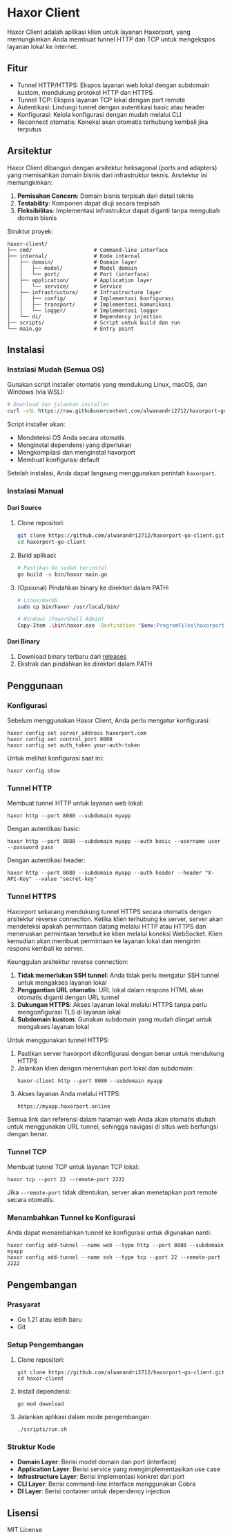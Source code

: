 # Haxor Client

Haxor Client adalah aplikasi klien untuk layanan Haxorport, yang memungkinkan Anda membuat tunnel HTTP dan TCP untuk mengekspos layanan lokal ke internet.

## Fitur

- Tunnel HTTP/HTTPS: Ekspos layanan web lokal dengan subdomain kustom, mendukung protokol HTTP dan HTTPS
- Tunnel TCP: Ekspos layanan TCP lokal dengan port remote
- Autentikasi: Lindungi tunnel dengan autentikasi basic atau header
- Konfigurasi: Kelola konfigurasi dengan mudah melalui CLI
- Reconnect otomatis: Koneksi akan otomatis terhubung kembali jika terputus

## Arsitektur

Haxor Client dibangun dengan arsitektur heksagonal (ports and adapters) yang memisahkan domain bisnis dari infrastruktur teknis. Arsitektur ini memungkinkan:

1. **Pemisahan Concern**: Domain bisnis terpisah dari detail teknis
2. **Testability**: Komponen dapat diuji secara terpisah
3. **Fleksibilitas**: Implementasi infrastruktur dapat diganti tanpa mengubah domain bisnis

Struktur proyek:

```
haxor-client/
├── cmd/                    # Command-line interface
├── internal/               # Kode internal
│   ├── domain/             # Domain layer
│   │   ├── model/          # Model domain
│   │   └── port/           # Port (interface)
│   ├── application/        # Application layer
│   │   └── service/        # Service
│   ├── infrastructure/     # Infrastructure layer
│   │   ├── config/         # Implementasi konfigurasi
│   │   ├── transport/      # Implementasi komunikasi
│   │   └── logger/         # Implementasi logger
│   └── di/                 # Dependency injection
├── scripts/                # Script untuk build dan run
└── main.go                 # Entry point
```

## Instalasi

### Instalasi Mudah (Semua OS)

Gunakan script installer otomatis yang mendukung Linux, macOS, dan Windows (via WSL):

```bash
# Download dan jalankan installer
curl -sSL https://raw.githubusercontent.com/alwanandri2712/haxorport-go-client/main/install.sh | bash
```

Script installer akan:
- Mendeteksi OS Anda secara otomatis
- Menginstal dependensi yang diperlukan
- Mengkompilasi dan menginstal haxorport
- Membuat konfigurasi default

Setelah instalasi, Anda dapat langsung menggunakan perintah `haxorport`.

### Instalasi Manual

#### Dari Source

1. Clone repositori:
   ```bash
   git clone https://github.com/alwanandri2712/haxorport-go-client.git
   cd haxorport-go-client
   ```

2. Build aplikasi:
   ```bash
   # Pastikan Go sudah terinstal
   go build -o bin/haxor main.go
   ```

3. (Opsional) Pindahkan binary ke direktori dalam PATH:
   ```bash
   # Linux/macOS
   sudo cp bin/haxor /usr/local/bin/
   
   # Windows (PowerShell Admin)
   Copy-Item .\bin\haxor.exe -Destination "$env:ProgramFiles\haxorport\"
   ```

#### Dari Binary

1. Download binary terbaru dari [releases](https://github.com/alwanandri2712/haxorport-go-client/releases)
2. Ekstrak dan pindahkan ke direktori dalam PATH

## Penggunaan

### Konfigurasi

Sebelum menggunakan Haxor Client, Anda perlu mengatur konfigurasi:

```
haxor config set server_address haxorport.com
haxor config set control_port 8080
haxor config set auth_token your-auth-token
```

Untuk melihat konfigurasi saat ini:

```
haxor config show
```

### Tunnel HTTP

Membuat tunnel HTTP untuk layanan web lokal:

```
haxor http --port 8080 --subdomain myapp
```

Dengan autentikasi basic:

```
haxor http --port 8080 --subdomain myapp --auth basic --username user --password pass
```

Dengan autentikasi header:

```
haxor http --port 8080 --subdomain myapp --auth header --header "X-API-Key" --value "secret-key"
```

### Tunnel HTTPS

Haxorport sekarang mendukung tunnel HTTPS secara otomatis dengan arsitektur reverse connection. Ketika klien terhubung ke server, server akan mendeteksi apakah permintaan datang melalui HTTP atau HTTPS dan meneruskan permintaan tersebut ke klien melalui koneksi WebSocket. Klien kemudian akan membuat permintaan ke layanan lokal dan mengirim respons kembali ke server.

Keunggulan arsitektur reverse connection:

1. **Tidak memerlukan SSH tunnel**: Anda tidak perlu mengatur SSH tunnel untuk mengakses layanan lokal
2. **Penggantian URL otomatis**: URL lokal dalam respons HTML akan otomatis diganti dengan URL tunnel
3. **Dukungan HTTPS**: Akses layanan lokal melalui HTTPS tanpa perlu mengonfigurasi TLS di layanan lokal
4. **Subdomain kustom**: Gunakan subdomain yang mudah diingat untuk mengakses layanan lokal

Untuk menggunakan tunnel HTTPS:

1. Pastikan server haxorport dikonfigurasi dengan benar untuk mendukung HTTPS
2. Jalankan klien dengan menentukan port lokal dan subdomain:
   ```
   haxor-client http --port 8080 --subdomain myapp
   ```
3. Akses layanan Anda melalui HTTPS:
   ```
   https://myapp.haxorport.online
   ```

Semua link dan referensi dalam halaman web Anda akan otomatis diubah untuk menggunakan URL tunnel, sehingga navigasi di situs web berfungsi dengan benar.

### Tunnel TCP

Membuat tunnel TCP untuk layanan TCP lokal:

```
haxor tcp --port 22 --remote-port 2222
```

Jika `--remote-port` tidak ditentukan, server akan menetapkan port remote secara otomatis.

### Menambahkan Tunnel ke Konfigurasi

Anda dapat menambahkan tunnel ke konfigurasi untuk digunakan nanti:

```
haxor config add-tunnel --name web --type http --port 8080 --subdomain myapp
haxor config add-tunnel --name ssh --type tcp --port 22 --remote-port 2222
```

## Pengembangan

### Prasyarat

- Go 1.21 atau lebih baru
- Git

### Setup Pengembangan

1. Clone repositori:
   ```
   git clone https://github.com/alwanandri2712/haxorport-go-client.git
   cd haxor-client
   ```

2. Install dependensi:
   ```
   go mod download
   ```

3. Jalankan aplikasi dalam mode pengembangan:
   ```
   ./scripts/run.sh
   ```

### Struktur Kode

- **Domain Layer**: Berisi model domain dan port (interface)
- **Application Layer**: Berisi service yang mengimplementasikan use case
- **Infrastructure Layer**: Berisi implementasi konkret dari port
- **CLI Layer**: Berisi command-line interface menggunakan Cobra
- **DI Layer**: Berisi container untuk dependency injection

## Lisensi

MIT License
